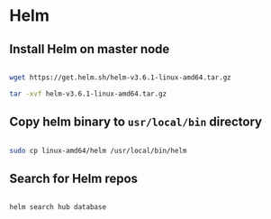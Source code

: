 # Helm

## Install Helm on master node

```bash

wget https://get.helm.sh/helm-v3.6.1-linux-amd64.tar.gz

tar -xvf helm-v3.6.1-linux-amd64.tar.gz

```

## Copy helm binary to `usr/local/bin` directory

```bash

sudo cp linux-amd64/helm /usr/local/bin/helm

```

## Search for Helm repos

```bash

helm search hub database

```